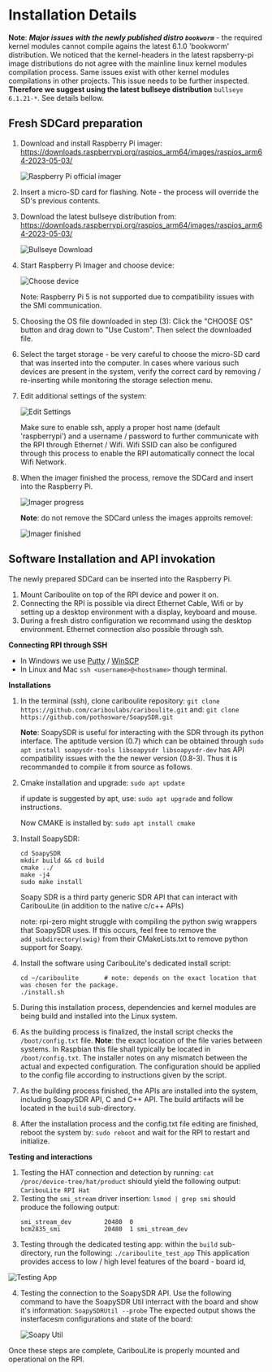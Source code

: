# Installation Details
**Note**: ***Major issues with the newly published distro `bookworm`*** - the required kernel modules cannot compile agains the latest 6.1.0 'bookworm' distribution. We noticed that the kernel-headers in the latest rapsberry-pi image distributions do not agree with the mainline linux kernel modules compilation process. Same issues exist with other kernel modules compilations in other projects. This issue needs to be further inspected. **Therefore we suggest using the latest bullseye distribution** `bullseye 6.1.21-*`. See details bellow.

## Fresh SDCard preparation
1. Download and install Raspberry Pi imager:
   https://downloads.raspberrypi.org/raspios_arm64/images/raspios_arm64-2023-05-03/

   ![Raspberry Pi official imager](docs/images/rpi_imager.png)

2. Insert a micro-SD card for flashing. Note - the process will override the SD's previous contents.
3. Download the latest bullseye distribution from:
   https://downloads.raspberrypi.org/raspios_arm64/images/raspios_arm64-2023-05-03/

   ![Bullseye Download](docs/images/distro_download.png)

4. Start Raspberry Pi Imager and choose device:
   
   ![Choose device](docs/images/imager_choose_device.png)

   Note: Raspberry Pi 5 is not supported due to compatibility issues with the SMI communication.

5. Choosing the OS file downloaded in step (3):
   Click the "CHOOSE OS" button and drag down to "Use Custom". Then select the downloaded file.

6. Select the target storage - be very careful to choose the micro-SD card that was inserted into the computer. In cases where various such devices are present in the system, verify the correct card by removing / re-inserting while monitoring the storage selection menu.

7. Edit additional settings of the system:
   
   ![Edit Settings](docs/images/settings.png)   
   
   Make sure to enable ssh, apply a proper host name (default 'raspberrypi') and  a username / password to further communicate with the RPI through Ethernet / Wifi. Wifi SSID can also be configured through this process to enable the RPI automatically connect the local Wifi Network.

8. When the imager finished the process, remove the SDCard and insert into the Raspberry Pi.
 
   ![Imager progress](docs/images/progress.png)
   
   **Note**: do not remove the SDCard unless the images approits removel:
   
   ![Imager finished](docs/images/finished_imager_safe_remove.png)


## Software Installation and API invokation
The newly prepared SDCard can be inserted into the Raspberry Pi. 
1. Mount Cariboulite on top of the RPI device and power it on.
2. Connecting the RPI is possible via direct Ethernet Cable, Wifi or by setting up a desktop environment with a display, keyboard and mouse.
3. During a fresh distro configuration we recommand using the desktop environment. Ethernet connection also possible through ssh.

**Connecting RPI through SSH**
- In Windows we use [Putty](https://www.putty.org) / [WinSCP](https://winscp.net)
- In Linux and Mac `ssh <username>@<hostname>`  though terminal.

**Installations**
1. In the terminal (ssh), clone cariboulite repository:
   `git clone https://github.com/cariboulabs/cariboulite.git`
   and:
   `git clone https://github.com/pothosware/SoapySDR.git`

   **Note**: SoapySDR is useful for interacting with the SDR through its python interface. The aptitude version (0.7) which can be obtained through `sudo apt install soapysdr-tools libsoapysdr libsoapysdr-dev` has API compatibility issues with the the newer version (0.8-3). Thus it is recommanded to compile it from source as follows.

2. Cmake installation and upgrade:
   `sudo apt update`

   if update is suggested by apt, use:
   `sudo apt upgrade` and follow instructions.

   Now CMAKE is installed by:
   `sudo apt install cmake`
3. Install SoapySDR:
   ```
   cd SoapySDR
   mkdir build && cd build
   cmake ../
   make -j4
   sudo make install
   ```
   Soapy SDR is a third party generic SDR API that can interact with CaribouLite (in addition to the native c/c++ APIs)

   note: rpi-zero might struggle with compiling the python swig wrappers that SoapySDR uses. If this occurs, feel free to remove the `add_subdirectory(swig)` from their CMakeLists.txt to remove python support for Soapy.
   
4. Install the software using CaribouLite's dedicated install script:
   ```
   cd ~/cariboulite       # note: depends on the exact location that was chosen for the package.
   ./install.sh
   ```
5. During this installation process, dependencies and kernel modules are being build and installed into the Linux system.
6. As the building process is finalized, the install script checks the `/boot/config.txt` file. **Note**: the exact location of the file varies between systems. In Raspbian this file shall typically be located in `/boot/config.txt`.
The installer notes on any mismatch between the actual and expected configuration. The configuration should be applied to the config file according to instructions given by the script.
7. As the building process finished, the APIs are installed into the system, including SoapySDR API, C and C++ API. The build artifacts will be located in the `build` sub-directory. 
8. After the installation process and the config.txt file editing are finished, reboot the system by:
`sudo reboot` and wait for the RPI to restart and initialize.

**Testing and interactions**
1. Testing the HAT connection and detection by running:
   `cat /proc/device-tree/hat/product`
   shiould yield the following output: 
   `CaribouLite RPI Hat`
2. Testing the `smi_stream` driver insertion:
   `lsmod | grep smi` should produce the following output:
   ```
   smi_stream_dev         20480  0
   bcm2835_smi            20480  1 smi_stream_dev
   ```
3. Testing through the dedicated testing app: within the `build` sub-directory, run the following:
`./cariboulite_test_app`
This application provides access to low / high level features of the board - board id, 

![Testing App](docs/images/test_app.png)

4. Testing the connection to the SoapySDR API. Use the following command to have the SoapySDR Util interract with the board and show it's information:
   `SoapySDRUtil --probe`
   The expected output shows the insterfacesm configurations and state of the board:

   ![Soapy Util](docs/images/soapySDRUtils.png)
   
Once these steps are complete, CaribouLite is properly mounted and operational on the RPI.
